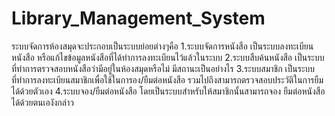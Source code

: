 Library_Management_System
=============================

ระบบจัดการห้องสมุดจะประกอบเป็นระบบย่อยต่างๆคือ
1.ระบบจัดการหนังสือ เป็นระบบลงทะเบียนหนังสือ หรือแก้ไขข้อมูลหนังสือที่ได้ทำการลงทะเบียนไว้แล้วในระบบ 
2.ระบบสืบค้นหนังสือ เป็นระบบที่ทำการตรวจสอบหนังสือว่ามีอยู่ในห้องสมุดหรือไม่ มีสถานะเป็นอย่างไร
3.ระบบสมาชิก เป็นระบบที่ทำการลงทะเบียนสมาชิกเพื่อใช้ในการอง/ยืมต่อหนังสือ รวมไปถึงสามารถตรวจสอบประวัติในการยืมได้ด้วยตัวเอง
4.ระบบจอง/ยืมต่อหนังสือ โดยเป็นระบบสำหรับให้สมาชิกนั้นสามารถจอง ยืมต่อหนังสือ ได้ด้วยตนเองังกล่าว
